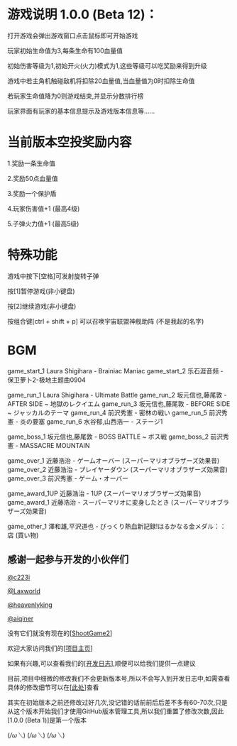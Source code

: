 # 游戏说明 1.0.0 (Beta 12)：

打开游戏会弹出游戏窗口点击鼠标即可开始游戏

玩家初始生命值为3,每条生命有100血量值

初始伤害等级为1,初始开火(火力)模式为1,这些等级可以吃奖励来得到升级

游戏中若主角机触碰敌机将扣除20血量值,当血量值为0时扣除生命值

若玩家生命值降为0则游戏结束,并显示分数排行榜

玩家界面有玩家的基本信息提示及游戏版本信息等......

# 当前版本空投奖励内容

1.奖励一条生命值

2.奖励50点血量值

3.奖励一个保护盾

4.玩家伤害值+1 (最高4级)

5.子弹火力值+1 (最高5级)

# 特殊功能

游戏中按下[空格]可发射旋转子弹

按[1]暂停游戏(非小键盘)

按[2]继续游戏(非小键盘)

按组合键[ctrl + shift + p] 可以召唤宇宙联盟神舰助阵 (不是我起的名字)

# BGM

game_start_1	Laura Shigihara - Brainiac Maniac
game_start_2	乐石涯音频 - 保卫萝卜2-极地主题曲0904

game_run_1	Laura Shigihara - Ultimate Battle
game_run_2	坂元信也,藤尾敦 - AFTER SIDE ~ 地獄のレクイエム
game_run_3	坂元信也,藤尾敦 - BEFORE SIDE ~ ジャッカルのテーマ
game_run_4	前沢秀憲 - 密林の戦い
game_run_5	前沢秀憲 - 炎の要塞
game_run_6	水谷郁,山西浩一 - ステージ1

game_boss_1	坂元信也,藤尾敦 - BOSS BATTLE ~ ボス戦
game_boss_2	前沢秀憲 - MASSACRE MOUNTAIN

game_over_1	近藤浩治 - ゲームオーバー (スーパーマリオブラザーズ効果音)
game_over_2	近藤浩治 - プレイヤーダウン (スーパーマリオブラザーズ効果音)
game_over_3	前沢秀憲 - ゲーム・オーバー

game_award_1UP	近藤浩治 - 1UP (スーパーマリオブラザーズ効果音)
game_award_1	近藤浩治 - スーパーマリオに変身したとき (スーパーマリオブラザーズ効果音)

game_other_1	澤和雄,平沢道也 - びっくり熱血新記録!はるかなる金メダル：：店 (買い物)



## 感谢一起参与开发的小伙伴们

[@c223i](https://github.com/c223i)

[@Laxworld](https://github.com/Laxworld)

[@heavenlyking](https://github.com/heavenlyking)

[@aiqiner](https://github.com/aiqiner)

没有它们就没有现在的[[ShootGame2](https://c223i.github.io/ShootGame2/)]

欢迎大家访问我们的[[项目主页](https://c223i.github.io/ShootGame2/)]

如果有兴趣,可以查看我们的[[开发日志]](https://github.com/c223i/ShootGame2/blob/master/Release_Notes.md),顺便可以给我们提供一点建议

目前,项目中细微的修改我们不会更新版本号,所以不会写入到开发日志中,如需查看具体的修改细节可以在[[此处](https://github.com/c223i/ShootGame2/commits/master)]查看

其实在初始版本之前还修改过好几次,没记错的话前前后后差不多有60-70次,只是从这个版本开始我们才使用GitHub版本管理工具,所以我们重置了修改次数,因此[1.0.0 (Beta 1)]是第一个版本

(*/ω＼*) (*/ω＼*) (*/ω＼*)